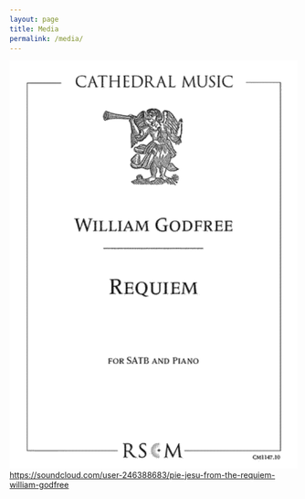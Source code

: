 ```yaml
---
layout: page
title: Media
permalink: /media/
---
```

![Requiem_cover](assets/Requiem_cover.png)
<https://soundcloud.com/user-246388683/pie-jesu-from-the-requiem-william-godfree>
